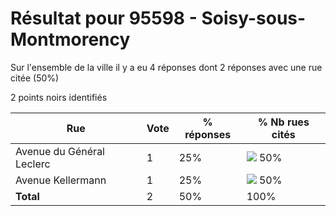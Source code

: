 # Résultat pour 95598 - Soisy-sous-Montmorency

Sur l'ensemble de la ville il y a eu 4 réponses dont 2 réponses avec une rue citée (50%)

2 points noirs identifiés

| Rue | Vote | % réponses | % Nb rues cités|
|-----|------|------------|----------------|
| Avenue du Général Leclerc | 1 | 25% | <img src="../../img/bar_50.gif" />&nbsp;50%|
| Avenue Kellermann | 1 | 25% | <img src="../../img/bar_50.gif" />&nbsp;50%|
| **Total** | 2 | 50% | 100%|
